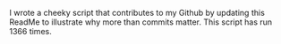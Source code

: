 I wrote a cheeky script that contributes to my Github by updating this ReadMe to illustrate why more than commits matter. This script has run 1366 times.